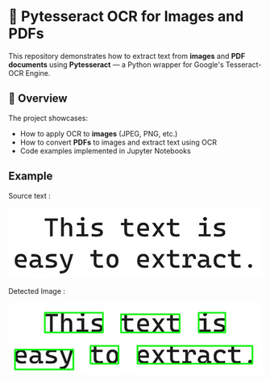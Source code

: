 # 🧾 Pytesseract OCR for Images and PDFs

This repository demonstrates how to extract text from **images** and **PDF documents** using **Pytesseract** — a Python wrapper for Google's Tesseract-OCR Engine.

## 📌 Overview

The project showcases:

* How to apply OCR to **images** (JPEG, PNG, etc.)
* How to convert **PDFs** to images and extract text using OCR
* Code examples implemented in Jupyter Notebooks

## Example 

Source text : 

![](imgs/easy_text.png)

Detected Image : 

![](imgs/text_with_boxes.jpg)
